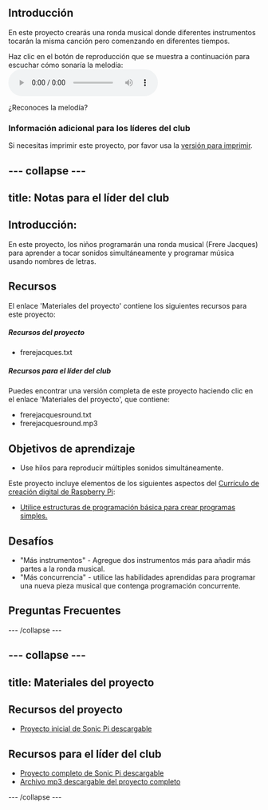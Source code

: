 ## Introducción

En este proyecto crearás una ronda musical donde diferentes instrumentos tocarán la misma canción pero comenzando en diferentes tiempos.

<div id="audio-preview" class="pdf-hidden">
  Haz clic en el botón de reproducción que se muestra a continuación para escuchar cómo sonaría la melodía: 
  <audio controls preload> 
    <source src="resources/frerejacquesround.mp3" type="audio/mpeg"> Your browser does not support the <code>audio</code> element. 
  </audio>
</div>

¿Reconoces la melodía?

### Información adicional para los líderes del club

Si necesitas imprimir este proyecto, por favor usa la [versión para imprimir](https://projects.raspberrypi.org/es-LA/projects/musical-round/print).

--- collapse ---
---
title: Notas para el líder del club
---

## Introducción:

En este proyecto, los niños programarán una ronda musical (Frere Jacques) para aprender a tocar sonidos simultáneamente y programar música usando nombres de letras.

## Recursos

El enlace 'Materiales del proyecto' contiene los siguientes recursos para este proyecto:

##### Recursos del proyecto

* frerejacques.txt

##### Recursos para el líder del club

Puedes encontrar una versión completa de este proyecto haciendo clic en el enlace 'Materiales del proyecto', que contiene:

* frerejacquesround.txt
* frerejacquesround.mp3

## Objetivos de aprendizaje

* Use hilos para reproducir múltiples sonidos simultáneamente.

Este proyecto incluye elementos de los siguientes aspectos del [Currículo de creación digital de Raspberry Pi](http://rpf.io/curriculum):

* [Utilice estructuras de programación básica para crear programas simples.](https://www.raspberrypi.org/curriculum/programming/creator)

## Desafíos

* "Más instrumentos" - Agregue dos instrumentos más para añadir más partes a la ronda musical.
* "Más concurrencia" - utilice las habilidades aprendidas para programar una nueva pieza musical que contenga programación concurrente.

## Preguntas Frecuentes

--- /collapse ---

--- collapse ---
---
title: Materiales del proyecto
---

## Recursos del proyecto

* [Proyecto inicial de Sonic Pi descargable](resources/frerejacques.txt)

## Recursos para el líder del club

* [Proyecto completo de Sonic Pi descargable](resources/frerejacquesround.txt)
* [Archivo mp3 descargable del proyecto completo](resources/frerejacquesround.mp3)

--- /collapse ---